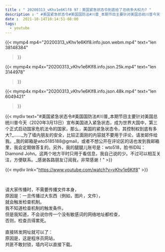 ```yaml
---
title : " 20200313_vKhv1e6Klf8 97：美国紧急状态令到底给了总统多大权力? "
description : " #美国紧急状态令#美国国防法#川普_本期节目主要针对美国总统川普今天（2020年3月13日）宣布美国进入紧急状态，成为世界大国中，第三个正式启动国家危机法令的国家，那么，美国的紧急状态令，其控制权到底有多大?_……_为了墙内朋友的安全，比较正面刚的内容就不要用于评论，请发邮件给我。_我的邮箱是wto5185188@gmail，或者不想公开在评论区的话也发到我邮箱里，我会定期做答复的。另外，我的腿腿儿账号是：wto518，脸书ID叫：Diamond John。这两个地方平时只用于看信息，我自己说的少。不过可以相互关注，方便联系。_感谢各路朋友订阅我，非常感谢！ "
date :  2021-10-14T10:14:51-08:00
tags:
  - youtube
---
```


{{< mymp4 mp4="20200313_vKhv1e6Klf8.info.json.webm.mp4" 
text="len 38148384"
>}}

{{< mymp4x  mp4x="20200313_vKhv1e6Klf8.info.json.25k.mp4"
text="len 3144978"
>}}

{{< mymp4x  mp4x="20200313_vKhv1e6Klf8.info.json.48k.mp4"
text="len 6049421"
>}}


{{< mydiv text="#美国紧急状态令#美国国防法#川普_本期节目主要针对美国总统川普今天（2020年3月13日）宣布美国进入紧急状态，成为世界大国中，第三个正式启动国家危机法令的国家，那么，美国的紧急状态令，其控制权到底有多大?_……_为了墙内朋友的安全，比较正面刚的内容就不要用于评论，请发邮件给我。_我的邮箱是wto5185188@gmail，或者不想公开在评论区的话也发到我邮箱里，我会定期做答复的。另外，我的腿腿儿账号是：wto518，脸书ID叫：Diamond John。这两个地方平时只用于看信息，我自己说的少。不过可以相互关注，方便联系。_感谢各路朋友订阅我，非常感谢！" >}}
<br>

{{< mydiv link="https://www.youtube.com/watch?v=vKhv1e6Klf8" >}}


<br>

请大家传播时，不需要传播文件本身，<br>
原因是：一旦传播过大东西（例如，图片，文件），<br>
就会触发检查机制。<br>
我不知道检查机制的触发条件。<br>
但是我知道，不会说你传一个没有敏感词的网络地址都检查，<br>
否则，检查员得累死。<br><br>
直接转发网址就可以了：<br>
原因是，这是程序员网站，<br>
共匪不敢封锁，墙内可以直接下载。



